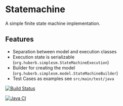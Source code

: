 # Statemachine

A simple finite state machine implementation.

## Features

* Separation between model and execution classes
* Execution state is serializable (`org.huberb.simplesm.StateMachineExecution`)
* Builder for creating the model (`org.huberb.simplesm.model.StateMachineBuilder`)
* Test Cases as examples see `src/main/test/java`

[![Build Status](https://travis-ci.org/bernhardhuber/statemachine.svg?branch=master)](https://travis-ci.org/bernhardhuber/statemachine)

[![Java CI](https://github.com/bernhardhuber/statemachine/actions/workflows/maven.yml/badge.svg)](https://github.com/bernhardhuber/statemachine/actions/workflows/maven.yml)
